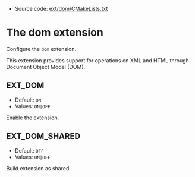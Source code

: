 <!-- This is auto-generated file. -->
* Source code: [ext/dom/CMakeLists.txt](https://github.com/petk/php-build-system/blob/master/cmake/ext/dom/CMakeLists.txt)

# The dom extension

Configure the `dom` extension.

This extension provides support for operations on XML and HTML through Document
Object Model (DOM).

## EXT_DOM

* Default: `ON`
* Values: `ON|OFF`

Enable the extension.

## EXT_DOM_SHARED

* Default: `OFF`
* Values: `ON|OFF`

Build extension as shared.
